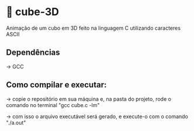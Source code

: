 # 🎲 cube-3D
Animação de um cubo em 3D feito na linguagem C utilizando caracteres ASCII

## Dependências
  -> GCC
  
## Como compilar e executar:
  -> copie o repositório em sua máquina e, na pasta do projeto, rode o comando no terminal  "gcc cube.c -lm"

  -> com isso o arquivo executável será gerado, e execute-o com o comando "./a.out"
